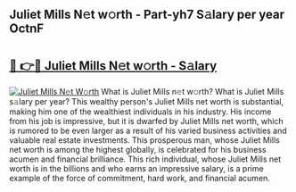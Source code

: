 ## Juliet Mills N𝚎t w𝚘rth - Part-yh7 S𝚊lary per year OctnF

# <h2><a href="http://gc1gnr.nevu.top/?p=Juliet+Mills">🔗 👉🔴 Juliet Mills N𝚎t w𝚘rth - S𝚊lary</a></h2>

[![Juliet Mills N𝚎t W𝚘rth](https://i.imgur.com/Oavwk0R.jpeg)](http://gc1gnr.nevu.top/?p=Juliet+Mills)
What is Juliet Mills n𝚎t w𝚘rth? What is Juliet Mills s𝚊lary per year?
This wealthy person's Juliet Mills net worth is substantial, making him one of the wealthiest individuals in his industry. His income from his job is impressive, but it is dwarfed by Juliet Mills net worth, which is rumored to be even larger as a result of his varied business activities and valuable real estate investments. This prosperous man, whose Juliet Mills net worth is among the highest globally, is celebrated for his business acumen and financial brilliance. This rich individual, whose Juliet Mills net worth is in the billions and who earns an impressive salary, is a prime example of the force of commitment, hard work, and financial acumen.
